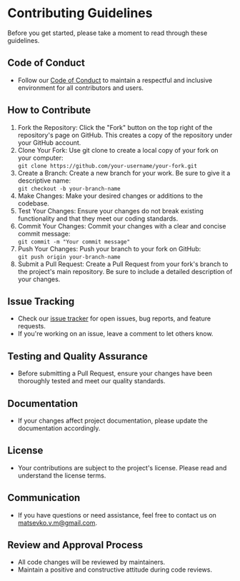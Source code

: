 # Contributing Guidelines
Before you get started, please take a moment to read through these guidelines.

## Code of Conduct
* Follow our [Code of Conduct](https://github.com/matsevkoVM/template-repo/blob/main/CODE_OF_CONDUCT.md) to maintain a respectful and inclusive environment for all contributors and users.
## How to Contribute
1. Fork the Repository: Click the "Fork" button on the top right of the repository's page on GitHub. This creates a copy of the repository under your GitHub account.
2. Clone Your Fork: Use git clone to create a local copy of your fork on your computer:<br/> ```git clone https://github.com/your-username/your-fork.git```
3. Create a Branch: Create a new branch for your work. Be sure to give it a descriptive name:<br/> ```git checkout -b your-branch-name```
4. Make Changes: Make your desired changes or additions to the codebase.
5. Test Your Changes: Ensure your changes do not break existing functionality and that they meet our coding standards.
6. Commit Your Changes: Commit your changes with a clear and concise commit message:<br/> ```git commit -m "Your commit message"```
7. Push Your Changes: Push your branch to your fork on GitHub:<br/> ```git push origin your-branch-name```
8. Submit a Pull Request: Create a Pull Request from your fork's branch to the project's main repository. Be sure to include a detailed description of your changes.

## Issue Tracking
* Check our [issue tracker](https://github.com/matsevkoVM/template-repo/issues) for open issues, bug reports, and feature requests.
* If you're working on an issue, leave a comment to let others know.
## Testing and Quality Assurance
* Before submitting a Pull Request, ensure your changes have been thoroughly tested and meet our quality standards.
## Documentation
* If your changes affect project documentation, please update the documentation accordingly.
## License
* Your contributions are subject to the project's license. Please read and understand the license terms.
## Communication
* If you have questions or need assistance, feel free to contact us on matsevko.v.m@gmail.com.
## Review and Approval Process
* All code changes will be reviewed by maintainers.
* Maintain a positive and constructive attitude during code reviews.

